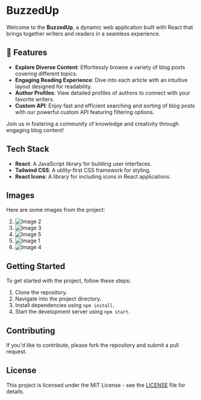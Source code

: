# BuzzedUp

Welcome to the **BuzzedUp**, a dynamic web application built with React that brings together writers and readers in a seamless experience. 

## 🚀 Features

- **Explore Diverse Content**: Effortlessly browse a variety of blog posts covering different topics.
- **Engaging Reading Experience**: Dive into each article with an intuitive layout designed for readability.
- **Author Profiles**: View detailed profiles of authors to connect with your favorite writers.
- **Custom API**: Enjoy fast and efficient searching and sorting of blog posts with our powerful custom API featuring filtering options.

Join us in fostering a community of knowledge and creativity through engaging blog content!

## Tech Stack

- **React**: A JavaScript library for building user interfaces.
- **Tailwind CSS**: A utility-first CSS framework for styling.
- **React Icons**: A library for including icons in React applications.

## Images

Here are some images from the project:

2. ![Image 2](https://drive.google.com/uc?id=1eUpEZdYsTFc5l6ZSGRikAQNiJ-fJlHXO)
3. ![Image 3](https://drive.google.com/uc?id=1OH1n16l0YJTfhumdS6p5OVzaNOPv4qwc)
5. ![Image 5](https://drive.google.com/uc?id=1reBK6EVhnvKTsn2QavBkFmMtVQizUrg2)
1. ![Image 1](https://drive.google.com/uc?id=1nTRECUVFupnZgmcqsoEn1NQUJo8Y2DCt)
4. ![Image 4](https://drive.google.com/uc?id=1lv38YrDE5c0FLlPNWKIKBZItlB39oX6D)

## Getting Started

To get started with the project, follow these steps:

1. Clone the repository.
2. Navigate into the project directory.
3. Install dependencies using `npm install`.
4. Start the development server using `npm start`.

## Contributing

If you'd like to contribute, please fork the repository and submit a pull request.

## License

This project is licensed under the MIT License - see the [LICENSE](LICENSE) file for details.
